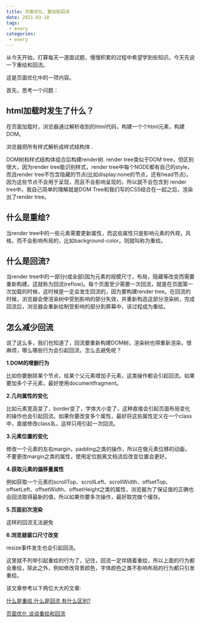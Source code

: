```yaml
---
title: 页面优化，重绘和回流
date: 2021-03-10
tags:
 - every
categories: 
 - every
---
```


从今天开始，打算每天一道面试题，慢慢积累的过程中希望学到些知识。今天先说一下重绘和回流。

这是页面优化中的一项内容。



首先，思考一个问题：

## html加载时发生了什么？

在页面加载时，浏览器通过解析收到的html代码，构建一个个html元素，构建DOM。

浏览器把所有样式解析成样式结构体 .

DOM树和样式结构体组合后构建render树. render tree类似于DOM tree，但区别很大，因为render tree能识别样式，render tree中每个NODE都有自己的style，而且render tree不包含隐藏的节点(比如display:none的节点，还有head节点)，因为这些节点不会用于呈现，而且不会影响呈现的，所以就不会包含到 render tree中。我自己简单的理解就是DOM Tree和我们写的CSS结合在一起之后，渲染出了render tree。



## 什么是重绘?

当render tree中的一些元素需要更新属性，而这些属性只是影响元素的外观，风格，而不会影响布局的，比如background-color。则就叫称为重绘。



## 什么是回流?

当render tree中的一部分(或全部)因为元素的规模尺寸，布局，隐藏等改变而需要重新构建。这就称为回流(reflow)。每个页面至少需要一次回流，就是在页面第一次加载的时候，这时候是一定会发生回流的，因为要构建render tree。在回流的时候，浏览器会使渲染树中受到影响的部分失效，并重新构造这部分渲染树，完成回流后，浏览器会重新绘制受影响的部分到屏幕中，该过程成为重绘。



## 怎么减少回流

说了这么多，我们也知道了，回流要重新构建DOM树，渲染树也得重新渲染，很麻烦，哪么哪些行为会引起回流，怎么去避免呢？

**1.DOM的增删行为**

比如你要删除某个节点，给某个父元素增加子元素，这类操作都会引起回流。如果要加多个子元素，最好使用documentfragment。

**2.几何属性的变化**

比如元素宽高变了，border变了，字体大小变了，这种直接会引起页面布局变化的操作也会引起回流。如果你要改变多个属性，最好将这些属性定义在一个class中，直接修改class名，这样只用引起一次回流。

**3.元素位置的变化**

修改一个元素的左右margin，padding之类的操作，所以在做元素位移的动画，不要更改margin之类的属性，使用定位脱离文档流后改变位置会更好。

**4.获取元素的偏移量属性**

例如获取一个元素的scrollTop、scrollLeft、scrollWidth、offsetTop、offsetLeft、offsetWidth、offsetHeight之类的属性，浏览器为了保证值的正确也会回流取得最新的值，所以如果你要多次操作，最好取完做个缓存。

**5.页面初次渲染**

这样的回流无法避免

**6.浏览器窗口尺寸改变**

resize事件发生也会引起回流。

这里就不列举引起重绘的行为了，记住，回流一定伴随着重绘，所以上面的行为都会重绘，除此之外，例如修改背景颜色，字体颜色之类不影响布局的行为都只引发重绘。



该文章参考以下两位大大的文章:

[什么是重绘,什么是回流,有什么区别?](https://www.jianshu.com/p/e081f9aa03fb)

[页面优化,谈谈重绘和回流](https://www.cnblogs.com/echolun/p/10105223.html)



